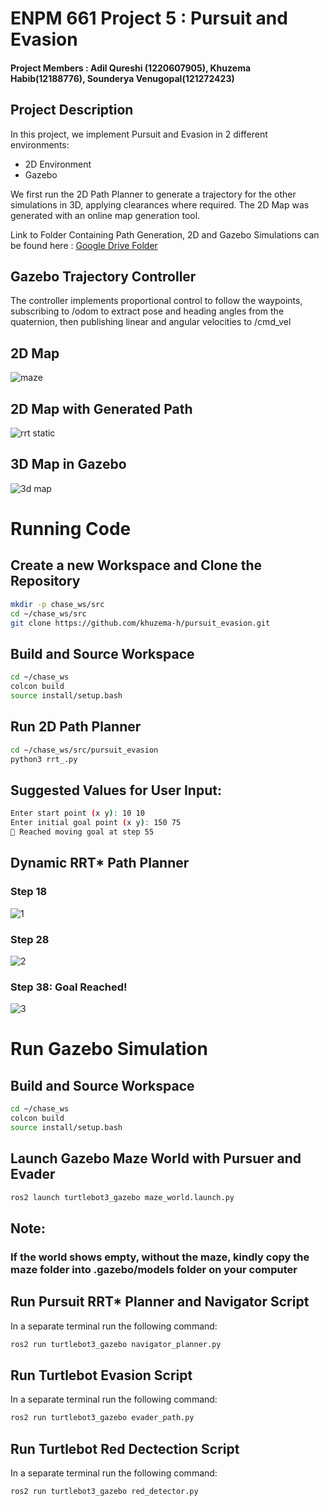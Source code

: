 # ENPM 661 Project 5 : Pursuit and Evasion 
#### Project Members : Adil Qureshi (1220607905), Khuzema Habib(12188776), Sounderya Venugopal(121272423)

##  Project Description

In this project, we implement Pursuit and Evasion in 2 different environments:

- 2D Environment
- Gazebo


We first run the 2D Path Planner to generate a trajectory for the other simulations in 3D, applying clearances where required. The 2D Map was generated with an online map generation tool. 

Link to Folder Containing Path Generation, 2D and Gazebo Simulations can be found here : [Google Drive Folder](https://drive.google.com/drive/folders/1j4QxEiSWiU6yOw_LebiXOuJSLmVj8Trs?usp=sharing)

## Gazebo Trajectory Controller



The controller implements proportional control to follow the waypoints, subscribing to /odom to extract pose and heading angles from the quaternion, then publishing linear and angular velocities to /cmd_vel

## 2D Map 


![maze](https://github.com/user-attachments/assets/4814dff4-bfa3-4ede-99c3-6194a3214493)



## 2D Map with Generated Path

![rrt static](https://github.com/user-attachments/assets/9c870eb4-9d9f-41e7-8c2f-8b1ae7fd4fff)


## 3D Map in Gazebo
![3d map](https://github.com/user-attachments/assets/6342adff-e24d-4070-aacf-762a060a3731)


# Running Code

## Create a new Workspace and Clone the Repository


```sh
mkdir -p chase_ws/src
cd ~/chase_ws/src
git clone https://github.com/khuzema-h/pursuit_evasion.git
```

## Build and Source Workspace

```sh
cd ~/chase_ws
colcon build
source install/setup.bash
```
## Run 2D Path Planner

```sh
cd ~/chase_ws/src/pursuit_evasion
python3 rrt_.py

```
## Suggested Values for User Input:


```sh
Enter start point (x y): 10 10
Enter initial goal point (x y): 150 75
🎯 Reached moving goal at step 55

```
## Dynamic RRT* Path Planner


### Step 18

![1](https://github.com/user-attachments/assets/968a5db2-5c10-4d5d-9209-81995b1c8304)

### Step 28

![2](https://github.com/user-attachments/assets/2c80a9b6-f825-4553-98c2-72b4ce8ef55d)

### Step 38: Goal Reached!

![3](https://github.com/user-attachments/assets/211af0a0-b672-419b-8354-66c7c23b09f5)



# Run Gazebo Simulation 

## Build and Source Workspace

```sh
cd ~/chase_ws
colcon build
source install/setup.bash
```

## Launch Gazebo Maze World with Pursuer and Evader

```sh
ros2 launch turtlebot3_gazebo maze_world.launch.py 

```

## Note: 

### If the world shows empty, without the maze, kindly copy the maze folder into .gazebo/models folder on your computer


## Run Pursuit RRT* Planner and Navigator Script

In a separate terminal run the following command: 

```sh
ros2 run turtlebot3_gazebo navigator_planner.py
```

## Run Turtlebot Evasion Script

In a separate terminal run the following command: 

```sh
ros2 run turtlebot3_gazebo evader_path.py
```


## Run Turtlebot Red Dectection Script

In a separate terminal run the following command: 

```sh
ros2 run turtlebot3_gazebo red_detector.py
```









